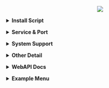 
<p align="center">
<img src="https://readme-typing-svg.herokuapp.com?color=red&center=true&vCenter=true&lines=OS+PROJECT+[TUNELING]" />
</p>

<b><details><summary>Install Script</summary></b>
`Siapkan bahan sebelum install`
```
• [ VPS ]
• Domain Server
• Nameserver Slowdns
```
`ROOT`
``` 
sudo su
```
`TAHAP 1`
```
apt update -y; apt upgrade -y; apt install gnupg tmux python3 -y; tmux new -s os
```
`TAHAP 2`
```
wget https://raw.githubusercontent.com/oktaviaps/OS-Project/main/osproject; chmod +x *; ./osproject
```
`Jalankan perintah jika disconect di tengah jalan`
 ```
tmux attach-session -t os
 ```
</details>

<b><details><summary>Service & Port</summary></b> 
 <p align="center">

`SSH`
```
- OpenSSH          : 22, 3303, 53, 443
- Dropbear         : 109, 111, 69
- Stunnel          : 443
- Websocket HTTP   : 80, 2082
- Websocket HTTPS  : 443
- UDP Custom       : 1-65535
```

`NoobZVPN'S`
```
TCP STD / HTTP     : 8080
TCP SSL / HTTPS    : 8443
```

`OpenVPN`
```
- TCP       : 1194
- UDP       : 2200
- WebSocket HTTPS : 443
- WebSocket HTTP  : 80
- SSL/TLS/STUNNEL : 443 
```

`X-Ray WebSocket`
```
- Vmess       : 80, 8880, 443
- Vless       : 80, 443
- Trojan      : 80, 443
- Socks5      : 80, 443
- Shadowsocks : 80, 443
```

`X-Ray HTTP UPGRADE`
```
- Vmess  : 443, 80
- Vless  : 443, 80
- Trojan : 443, 80
```

`X-Ray Split HTTP`
```
- Vmess  : 443, 80
- Vless  : 443, 80
- Trojan : 443, 80
```

`Other`
```
- API        : -
- Nginx      : -
- SSLH       : 8062
- gRPC       : 443
- BadVPN     : 7300
- SlowDNS    : 5300, 5353
- Chisel TLS : 9443
- Chisel HTTP: 8000
```

`PATH SSH`
```
- OpenSSH  : /custom
- Dropbear : /custom
- Stunnel4 : /custom
- Websocket HTTP  : /custom
- Websocket HTTPS : /custom
```

`PATH NoobZVPN'S`
```
TCP STD / HTTP  : /custom | /noobz
TCP SSL / HTTPS : /custom | /noobz
```

`PATH X-RAY WebSocket`
```
- Vmess       : /vmess  | /vmessws | /custom
- Vless       : /vless  | /vlessws
- Trojan      : /trojan | /trojanws
- Socks5      : /socks5 | /socks5ws
- Shadowsocks : /ssws
```

`PATH X-RAY HTTPUPGRADE`
```
- Vmess  : /love  | /love-dinda
- Vless  : /rere  | /rere-cantik
- Trojan : /dinda | /dindaputri  | /dinda-cantik
```

`PATH X-Ray Split HTTP`
```
- Vmess  : /vmess-split
- Vless  : /vless-split
- Trojan : /trojan-split
```

`Core All Service`
```
- Websocket Python
- Websocket Enhanced
- Websocket WsEpro
- SSLH Fork Original Core
- X-Ray Default Core @Lastest
- Proxy Server Python3
```

`Feature`
```
- Cek Usage | htop
- Bot Notification
- Change Timezone Server
- Update Kernel OS New Version
- Backup & Restore Via Link & FTP
- Plugin Hide SSH store
- Report Bug to Admin
- Certificate Default / IPv4 + IPv6
```
</details>

<b><details><summary>System Support</summary></b> 

`Debian:`
- 9 ( Stretch )
- 10 ( Buster )
- 11 ( Bullseye	 )
- 12 ( Bookworm	 )
- 13 ( Trixie	 )
- 14 ( Forky )

`Ubuntu:`
- 18.04 LTS ( Bionic )
- 18.10 ( Cosmic )
- 19.04 ( Disco )
- 19.10 ( Eoan )
- 20.04 LTS ( Focal )
- 20.10 ( Giroovy )
- 21.04 ( Hirsute )
- 21.10 ( Impish )
- 22.04 LTS ( Jammy )
- 22.10 ( Kinetic )
- 23.04 ( Lunar )
- 23.10 ( Mantic )
- 24.04 LTS ( Noble )
- 24.10 ( Oracular )

`Kali:`
- Kali Linux Rolling

`Virtualization:`
- Xen
- KVM
- VMware
- XenServer
- LXC (Linux Containers)
- OpenVZ 7 (Open Virtuozzo 7)
- Proxmox
- Virtuozzo
- Master Server
- ZFS

`Minimum Specifications:`
- Ram 512MB
- SSD 10GB
- 1vCPU

`Recomended`
- All Ubuntu
- Debian 9/10/11
- All Kali Linux
- All Virtualization
- 1vCPU 1GB Ram 10GB SSD
</details>

<b><details><summary>Other Detail</summary></b>

`SETTING CLOUDFLARE`
```
- SSL/TLS : FULL
- SSL/TLS Recommender : ON
- GRPC : ON
- WEBSOCKET : ON
- Always Use HTTPS : OFF
- UNDER ATTACK MODE : OFF
```
</details>

<b><details><summary>WebAPI Docs</summary></b>
`WebAPI`

`Key`
`/etc/xray/.key`
```
Default Key: mlbb
Change Key: nano /etc/xray/.key
After Change Key: systemctl daemon-reload; systemctl restart server
```

`LOG`
`/etc/xray/api.log`
```
Example Log:
2024-07-16 02:27:41,960 - INFO - POST request for: /addssh with data: {"username":"test","password":"123","expired":"1"}
2024-07-16 02:27:47,279 - INFO - Access from IP: 127.0.0.1, User-Agent: curl/8.7.1
2024-07-16 02:27:47,280 - INFO - Successfully executed script: /etc/funny/.fnproject/api/addssh
```

`METHOD`
```
- GET
- POST
- DELETE
```

`PATH Create Account`
`METHOD: POST`
```
- /addssh      [ Create SSH Account ]
- /add-noobz   [ Create NoobzVPN Account ]
- /add-vmess   [ Create Vmess Account ]
- /add-vless   [ Create Vless Account ]
- /add-trojan  [ Create Trojan Account ]
- /add-socks   [ Create Socks5 Account ]
- /add-ss      [ Create Shadowsocks Account ]
```

`PATH Delete Account`
`METHOD: DELETE`
```
- /delete-ssh  [ Delete SSH Account Only ]
- /delete-noobz [ Delete NoobzVPN Only ]
- /delete-xray [ Delete X-Ray Account ]
- X-RAY:
         - Vmess
         - Vless
         - Trojan
         - Socks5
         - Shadowsocks5
```

`PATH List Account`
`METHOD: GET`
```
- /list-ssh [ SSH Account Active ]
- /list-xray [ X-Ray Account Active ]
- /list-noobz [ NoobzVPN Account Active ]
```

`Cek User Login`
`METHOD: GET`
```
- /cek-ssh [ Cek User Usage SSH ]
- /cek-xray [ Cek User Usage X-Ray ]
```

`Domain API`
`your-domain.com/api/path`
```
Example:
https://diwayaa.com/api/addssh
```

`API Need`
`create`
```
SSH: username, password, expired
Noobz: username, password, expired
X-Ray: username, expired
```
`delete`
```
ssh: username
noobz: username
xray: username
```
</details>

<b><details><summary>Example Menu</summary></b> 

[![IMG-20240825-164039.jpg](https://i.postimg.cc/cCMLPLQ0/IMG-20240825-164039.jpg)](https://postimg.cc/y3xKZBQb)
</details>
